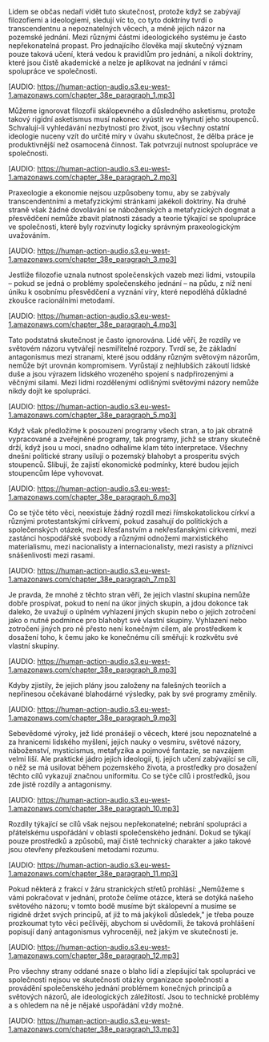 Lidem se občas nedaří vidět tuto skutečnost, <prosody rate="95%">protože když se zabývají filozofiemi a ideologiemi, sledují víc to, co tyto doktríny tvrdí o transcendentnu a nepoznatelných věcech,</prosody> a méně jejich názor na pozemské jednání. <break time="0.3s"/> <emphasis level="moderate">Mezi různými částmi ideologického systému je často nepřekonatelná propast.</emphasis> <break time="0.3s"/> Pro jednajícího člověka mají skutečný význam pouze taková učení, která vedou k pravidlům pro jednání, a nikoli doktríny, které jsou čistě akademické a nelze je aplikovat na jednání v rámci spolupráce ve společnosti.

[AUDIO: https://human-action-audio.s3.eu-west-1.amazonaws.com/chapter_38e_paragraph_1.mp3]

Můžeme ignorovat filozofii skálopevného a důsledného asketismu, protože takový rigidní asketismus musí nakonec vyústit ve vyhynutí jeho stoupenců. <break time="0.4s"/> <prosody rate="90%">Schvalují-li vyhledávání nezbytností pro život, jsou všechny ostatní ideologie nuceny vzít do určité míry v úvahu skutečnost, že dělba práce je produktivnější než osamocená činnost.</prosody> <break time="0.3s"/> Tak potvrzují nutnost spolupráce ve společnosti.

[AUDIO: https://human-action-audio.s3.eu-west-1.amazonaws.com/chapter_38e_paragraph_2.mp3]

<emphasis level="moderate">Praxeologie a ekonomie</emphasis> nejsou uzpůsobeny tomu, aby se zabývaly transcendentními a metafyzickými stránkami jakékoli doktríny. <break time="0.3s"/> Na druhé straně však <prosody rate="90%">žádné dovolávání se náboženských a metafyzických dogmat a přesvědčení nemůže zbavit platnosti zásady a teorie týkající se spolupráce ve společnosti, které byly rozvinuty logicky správným praxeologickým uvažováním.</prosody>

[AUDIO: https://human-action-audio.s3.eu-west-1.amazonaws.com/chapter_38e_paragraph_3.mp3]

Jestliže filozofie uznala nutnost společenských vazeb mezi lidmi, <emphasis level="strong">vstoupila</emphasis> – pokud se jedná o problémy společenského jednání – <emphasis level="strong">na půdu, z níž není úniku</emphasis> k osobnímu přesvědčení a vyznání víry, které nepodléhá důkladné zkoušce racionálními metodami.

[AUDIO: https://human-action-audio.s3.eu-west-1.amazonaws.com/chapter_38e_paragraph_4.mp3]

<prosody rate="95%">Tato podstatná skutečnost je často ignorována. Lidé věří, že rozdíly ve světovém názoru vytvářejí nesmiřitelné rozpory.</prosody> <break time="0.3s"/> Tvrdí se, že <emphasis level="moderate">základní antagonismus mezi stranami</emphasis>, které jsou oddány různým světovým názorům, nemůže být urovnán kompromisem. <break time="0.3s"/> <prosody rate="90%">Vyrůstají z nejhlubších zákoutí lidské duše a jsou výrazem lidského vrozeného spojení s nadpřirozenými a věčnými silami.</prosody> <break time="0.4s"/> Mezi lidmi rozdělenými odlišnými světovými názory nemůže nikdy dojít ke spolupráci.

[AUDIO: https://human-action-audio.s3.eu-west-1.amazonaws.com/chapter_38e_paragraph_5.mp3]

Když však předložíme k posouzení programy všech stran, a to jak obratně vypracované a zveřejněné programy, tak programy, jichž se strany skutečně drží, když jsou u moci, <emphasis level="moderate">snadno odhalíme klam této interpretace.</emphasis> <break time="0.3s"/> <prosody rate="95%">Všechny dnešní politické strany usilují o pozemský blahobyt a prosperitu svých stoupenců. Slibují, že zajistí ekonomické podmínky, které budou jejich stoupencům lépe vyhovovat.</prosody>

[AUDIO: https://human-action-audio.s3.eu-west-1.amazonaws.com/chapter_38e_paragraph_6.mp3]

Co se týče této věci, neexistuje žádný rozdíl mezi římskokatolickou církví a různými protestantskými církvemi, pokud zasahují do politických a společenských otázek, <break time="0.3s"/> mezi křesťanstvím a nekřesťanskými církvemi, <break time="0.3s"/> mezi zastánci hospodářské svobody a různými odnožemi marxistického materialismu, <break time="0.3s"/> mezi nacionalisty a internacionalisty, <break time="0.3s"/> mezi rasisty a příznivci snášenlivosti mezi rasami.

[AUDIO: https://human-action-audio.s3.eu-west-1.amazonaws.com/chapter_38e_paragraph_7.mp3]

Je pravda, že mnohé z těchto stran věří, <prosody rate="95%">že jejich vlastní skupina nemůže dobře prospívat, pokud to není na úkor jiných skupin,</prosody> a jdou dokonce tak daleko, že uvažují o úplném vyhlazení jiných skupin nebo o jejich zotročení jako o nutné podmínce pro blahobyt své vlastní skupiny. <break time="0.4s"/> <emphasis level="moderate">Vyhlazení nebo zotročení jiných pro ně přesto není konečným cílem, ale prostředkem k dosažení toho, k čemu jako ke konečnému cíli směřují: k rozkvětu své vlastní skupiny.</emphasis>

[AUDIO: https://human-action-audio.s3.eu-west-1.amazonaws.com/chapter_38e_paragraph_8.mp3]

Kdyby zjistily, že jejich plány jsou založeny na falešných teoriích a nepřinesou očekávané blahodárné výsledky, pak by své programy změnily.

[AUDIO: https://human-action-audio.s3.eu-west-1.amazonaws.com/chapter_38e_paragraph_9.mp3]

<prosody rate="90%">Sebevědomé výroky, jež lidé pronášejí o věcech, které jsou nepoznatelné a za hranicemi lidského myšlení, jejich nauky o vesmíru, světové názory, náboženství, mysticismus, metafyzika a pojmové fantazie, se navzájem velmi liší.</prosody> <break time="0.4s"/> Ale <emphasis level="strong">praktické jádro jejich ideologií</emphasis>, tj. jejich učení zabývající se cíli, o něž se má usilovat během pozemského života, a prostředky pro dosažení těchto cílů vykazují značnou uniformitu. <break time="0.3s"/> Co se týče cílů i prostředků, jsou zde jistě rozdíly a antagonismy.

[AUDIO: https://human-action-audio.s3.eu-west-1.amazonaws.com/chapter_38e_paragraph_10.mp3]

<emphasis level="moderate">Rozdíly týkající se cílů však nejsou nepřekonatelné;</emphasis> nebrání spolupráci a přátelskému uspořádání v oblasti společenského jednání. <break time="0.3s"/> Dokud se týkají pouze prostředků a způsobů, mají čistě technický charakter a jako takové jsou otevřeny přezkoušení metodami rozumu.

[AUDIO: https://human-action-audio.s3.eu-west-1.amazonaws.com/chapter_38e_paragraph_11.mp3]

<prosody rate="95%">Pokud některá z frakcí v žáru stranických střetů prohlásí: „Nemůžeme s vámi pokračovat v jednání, protože čelíme otázce, která se dotýká našeho světového názoru; v tomto bodě musíme být skálopevní a musíme se rigidně držet svých principů, ať již to má jakýkoli důsledek,"</prosody> je třeba pouze prozkoumat tyto věci pečlivěji, abychom si uvědomili, že taková prohlášení popisují daný antagonismus vyhroceněji, než jakým ve skutečnosti je.

[AUDIO: https://human-action-audio.s3.eu-west-1.amazonaws.com/chapter_38e_paragraph_12.mp3]

<prosody volume="+1dB" rate="90%">Pro všechny strany oddané snaze o blaho lidí a zlepšující tak spolupráci ve společnosti nejsou ve skutečnosti otázky organizace společnosti a provádění společenského jednání problémem konečných principů a světových názorů, ale ideologických záležitostí.</prosody> <break time="0.3s"/> <emphasis level="moderate">Jsou to technické problémy a s ohledem na ně je nějaké uspořádání vždy možné.</emphasis>

[AUDIO: https://human-action-audio.s3.eu-west-1.amazonaws.com/chapter_38e_paragraph_13.mp3]
